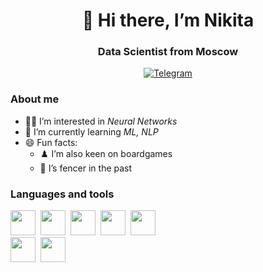 <div id="header" align="center">
  <h1>👋 Hi there, I’m Nikita</h1>
  <h3>Data Scientist from Moscow</h3>
</div>

<div id="socials" align="center">
  <a href="http://t.me/@frizlis">
    <img src="https://img.shields.io/badge/Telegram-blue?style=for-the-badge&logo=telegram&logoColor=white" alt="Telegram"/>
  </a>
</div>

### About me
- 👨‍🔬 I’m interested in *Neural Networks*
- 🌱 I’m currently learning *ML, NLP*
- 😄 Fun facts:
  - ♟️ I’m also keen on boardgames
  - 🤺 I’s fencer in the past


### Languages and tools

<img src="https://cdn.jsdelivr.net/gh/devicons/devicon@latest/icons/python/python-original-wordmark.svg" 
  width="40" height="40"/>&nbsp;
<img src="https://cdn.jsdelivr.net/gh/devicons/devicon@latest/icons/scikitlearn/scikitlearn-original.svg" 
  width="40" height="40"/>&nbsp;
<img src="https://cdn.jsdelivr.net/gh/devicons/devicon@latest/icons/pandas/pandas-original-wordmark.svg"
  width="40" height="40"/>&nbsp;
<img src="https://cdn.jsdelivr.net/gh/devicons/devicon@latest/icons/matplotlib/matplotlib-original.svg"
  width="40" height="40"/>&nbsp;
<img src="https://cdn.jsdelivr.net/gh/devicons/devicon@latest/icons/azuresqldatabase/azuresqldatabase-original.svg"
  width="40" height="40"/>&nbsp;   
<img src="https://cdn.jsdelivr.net/gh/devicons/devicon@latest/icons/anaconda/anaconda-original-wordmark.svg"
  width="40" height="40"/>&nbsp;
<img src="https://cdn.jsdelivr.net/gh/devicons/devicon@latest/icons/vscode/vscode-original-wordmark.svg"
  width="40" height="40"/>&nbsp;
